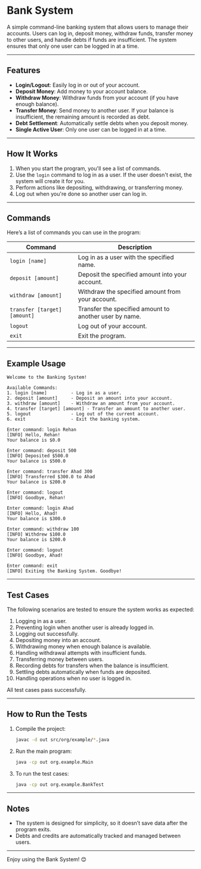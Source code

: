 # Bank System

A simple command-line banking system that allows users to manage their accounts. Users can log in, deposit money, withdraw funds, transfer money to other users, and handle debts if funds are insufficient. The system ensures that only one user can be logged in at a time.

---

## Features

- **Login/Logout**: Easily log in or out of your account.
- **Deposit Money**: Add money to your account balance.
- **Withdraw Money**: Withdraw funds from your account (if you have enough balance).
- **Transfer Money**: Send money to another user. If your balance is insufficient, the remaining amount is recorded as debt.
- **Debt Settlement**: Automatically settle debts when you deposit money.
- **Single Active User**: Only one user can be logged in at a time.

---

## How It Works

1. When you start the program, you'll see a list of commands.
2. Use the `login` command to log in as a user. If the user doesn't exist, the system will create it for you.
3. Perform actions like depositing, withdrawing, or transferring money.
4. Log out when you're done so another user can log in.

---

## Commands

Here’s a list of commands you can use in the program:

| Command                           | Description                                                      |
|-----------------------------------|------------------------------------------------------------------|
| `login [name]`                    | Log in as a user with the specified name.                       |
| `deposit [amount]`                | Deposit the specified amount into your account.                 |
| `withdraw [amount]`               | Withdraw the specified amount from your account.                |
| `transfer [target] [amount]`      | Transfer the specified amount to another user by name.          |
| `logout`                          | Log out of your account.                                        |
| `exit`                            | Exit the program.                                               |

---

## Example Usage

```plaintext
Welcome to the Banking System!

Available Commands:
1. login [name]         - Log in as a user.
2. deposit [amount]     - Deposit an amount into your account.
3. withdraw [amount]    - Withdraw an amount from your account.
4. transfer [target] [amount] - Transfer an amount to another user.
5. logout               - Log out of the current account.
6. exit                 - Exit the banking system.

Enter command: login Rehan
[INFO] Hello, Rehan!
Your balance is $0.0

Enter command: deposit 500
[INFO] Deposited $500.0
Your balance is $500.0

Enter command: transfer Ahad 300
[INFO] Transferred $300.0 to Ahad
Your balance is $200.0

Enter command: logout
[INFO] Goodbye, Rehan!

Enter command: login Ahad
[INFO] Hello, Ahad!
Your balance is $300.0

Enter command: withdraw 100
[INFO] Withdrew $100.0
Your balance is $200.0

Enter command: logout
[INFO] Goodbye, Ahad!

Enter command: exit
[INFO] Exiting the Banking System. Goodbye!
```

---

## Test Cases

The following scenarios are tested to ensure the system works as expected:

1. Logging in as a user.
2. Preventing login when another user is already logged in.
3. Logging out successfully.
4. Depositing money into an account.
5. Withdrawing money when enough balance is available.
6. Handling withdrawal attempts with insufficient funds.
7. Transferring money between users.
8. Recording debts for transfers when the balance is insufficient.
9. Settling debts automatically when funds are deposited.
10. Handling operations when no user is logged in.

All test cases pass successfully.

---

## How to Run the Tests

1. Compile the project:
   ```bash
   javac -d out src/org/example/*.java
   ```
2. Run the main program:
   ```bash
   java -cp out org.example.Main
   ```

3. To run the test cases:
   ```bash
   java -cp out org.example.BankTest
   ```

---

## Notes

- The system is designed for simplicity, so it doesn’t save data after the program exits.
- Debts and credits are automatically tracked and managed between users.

---

Enjoy using the Bank System! 😊
